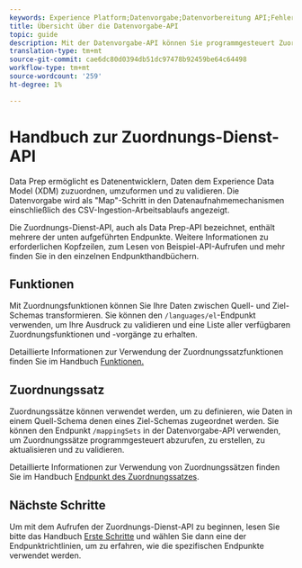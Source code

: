 ```yaml
---
keywords: Experience Platform;Datenvorgabe;Datenvorbereitung API;Fehlerbehebung;API
title: Übersicht über die Datenvorgabe-API
topic: guide
description: Mit der Datenvorgabe-API können Sie programmgesteuert Zuordnungssätze und -funktionen erstellen, sodass Sie Ihre Daten zwischen Quell- und Ziel-Schemas transformieren können.
translation-type: tm+mt
source-git-commit: cae6dc80d0394db51dc97478b92459be64c64498
workflow-type: tm+mt
source-wordcount: '259'
ht-degree: 1%

---
```



# Handbuch zur Zuordnungs-Dienst-API

Data Prep ermöglicht es Datenentwicklern, Daten dem Experience Data Model (XDM) zuzuordnen, umzuformen und zu validieren. Die Datenvorgabe wird als &quot;Map&quot;-Schritt in den Datenaufnahmemechanismen einschließlich des CSV-Ingestion-Arbeitsablaufs angezeigt.

Die Zuordnungs-Dienst-API, auch als Data Prep-API bezeichnet, enthält mehrere der unten aufgeführten Endpunkte. Weitere Informationen zu erforderlichen Kopfzeilen, zum Lesen von Beispiel-API-Aufrufen und mehr finden Sie in den einzelnen Endpunkthandbüchern.[](./getting-started.md)

## Funktionen

Mit Zuordnungsfunktionen können Sie Ihre Daten zwischen Quell- und Ziel-Schemas transformieren. Sie können den `/languages/el`-Endpunkt verwenden, um Ihre Ausdruck zu validieren und eine Liste aller verfügbaren Zuordnungsfunktionen und -vorgänge zu erhalten.

Detaillierte Informationen zur Verwendung der Zuordnungssatzfunktionen finden Sie im Handbuch [Funktionen.](./functions.md)

## Zuordnungssatz

Zuordnungssätze können verwendet werden, um zu definieren, wie Daten in einem Quell-Schema denen eines Ziel-Schemas zugeordnet werden. Sie können den Endpunkt `/mappingSets` in der Datenvorgabe-API verwenden, um Zuordnungssätze programmgesteuert abzurufen, zu erstellen, zu aktualisieren und zu validieren.

Detaillierte Informationen zur Verwendung von Zuordnungssätzen finden Sie im Handbuch [Endpunkt des Zuordnungssatzes](./mapping-set.md).

## Nächste Schritte

Um mit dem Aufrufen der Zuordnungs-Dienst-API zu beginnen, lesen Sie bitte das Handbuch [Erste Schritte](./getting-started.md) und wählen Sie dann eine der Endpunktrichtlinien, um zu erfahren, wie die spezifischen Endpunkte verwendet werden.